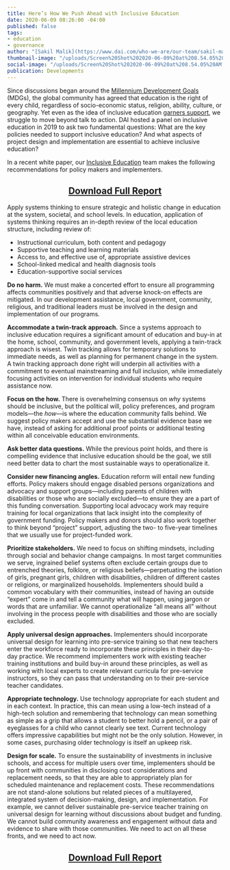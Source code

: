 ```yaml
---
title: Here’s How We Push Ahead with Inclusive Education
date: 2020-06-09 08:26:00 -04:00
published: false
tags:
- education
- governance
author: "[Sakil Malik](https://www.dai.com/who-we-are/our-team/sakil-malik) "
thumbnail-image: "/uploads/Screen%20Shot%202020-06-09%20at%208.54.05%20AM.png"
social-image: "/uploads/Screen%20Shot%202020-06-09%20at%208.54.05%20AM.png"
publication: Developments
---
```


Since discussions began around the [Millennium Development Goals](https://www.un.org/millenniumgoals/) (MDGs), the global community has agreed that education is the right of every child, regardless of socio-economic status, religion, ability, culture, or geography. Yet even as the idea of inclusive education [garners support](https://en.unesco.org/news/momentum-efforts-inclusion-education), we struggle to move beyond talk to action. DAI hosted a panel on inclusive education in 2019 to ask two fundamental questions: What are the key policies needed to support inclusive education? And what aspects of project design and implementation are essential to achieve inclusive education?

In a recent white paper, our [Inclusive Education](https://www.dai.com/our-work/solutions/education) team makes the following recommendations for policy makers and implementers.




 
<p>
<h2 style="text-align: center;"><a href="/uploads/WhitePaper_InclusiveEducation.pdf">Download Full Report</a></h2>
</p>

Apply systems thinking to ensure strategic and holistic change in education at the system, societal, and school levels. In education, application of systems thinking requires an in-depth review of the local education structure, including review of:

* Instructional curriculum, both content and pedagogy 
* Supportive teaching and learning materials 
* Access to, and effective use of, appropriate assistive devices 
* School-linked medical and health diagnosis tools
* Education-supportive social services

**Do no harm.** We must make a concerted effort to ensure all programming affects communities positively and that adverse knock-on effects are mitigated. In our development assistance, local government, community, religious, and traditional leaders must be involved in the design and implementation of our programs.

**Accommodate a twin-track approach.** Since a systems approach to inclusive education requires a significant amount of education and buy-in at the home, school, community, and government levels, applying a twin-track approach is wisest. Twin tracking allows for temporary solutions to immediate needs, as well as planning for permanent change in the system. A twin tracking approach done right will underpin all activities with a commitment to eventual mainstreaming and full inclusion, while immediately focusing activities on intervention for individual students who require assistance now. 

**Focus on the how.** There is overwhelming consensus on *why* systems should be inclusive, but the political will, policy preferences, and program models—the *how*—is where the education community falls behind. We suggest policy makers accept and use the substantial evidence base we have, instead of asking for additional proof points or additional testing within all conceivable education environments. 

**Ask better data questions.** While the previous point holds, and there is compelling evidence that inclusive education should be the goal, we still need better data to chart the most sustainable ways to operationalize it. 

**Consider new financing angles.** Education reform will entail new funding efforts. Policy makers should engage disabled persons organizations and advocacy and support groups—including parents of children with disabilities or those who are socially excluded—to ensure they are a part of this funding conversation. Supporting local advocacy work may require training for local organizations that lack insight into the complexity of government funding. Policy makers and donors should also work together to think beyond “project” support, adjusting the two- to five-year timelines that we usually use for project-funded work. 

**Prioritize stakeholders.** We need to focus on shifting mindsets, including through social and behavior change campaigns. In most target communities we serve, ingrained belief systems often exclude certain groups due to entrenched theories, folklore, or religious beliefs—perpetuating the isolation of girls, pregnant girls, children with disabilities, children of different castes or religions, or marginalized households. Implementers should build a common vocabulary with their communities, instead of having an outside “expert” come in and tell a community what will happen, using jargon or words that are unfamiliar. We cannot operationalize “all means all” without involving in the process people with disabilities and those who are socially excluded.

**Apply universal design approaches.** Implementers should incorporate universal design for learning into pre-service training so that new teachers enter the workforce ready to incorporate these principles in their day-to-day practice. We recommend implementers work with existing teacher training institutions and build buy-in around these principles, as well as working with local experts to create relevant curricula for pre-service instructors, so they can pass that understanding on to their pre-service teacher candidates. 

**Appropriate technology.** Use technology appropriate for each student and in each context. In practice, this can mean using a low-tech instead of a high-tech solution and remembering that technology can mean something as simple as a grip that allows a student to better hold a pencil, or a pair of eyeglasses for a child who cannot clearly see text. Current technology offers impressive capabilities but might not be the only solution. However, in some cases, purchasing older technology is itself an upkeep risk.  

**Design for scale.** To ensure the sustainability of investments in inclusive schools, and access for multiple users over time, implementers should be up front with communities in disclosing cost considerations and replacement needs, so that they are able to appropriately plan for scheduled maintenance and replacement costs.
These recommendations are not stand-alone solutions but related pieces of a multilayered, integrated system of decision-making, design, and implementation. For example, we cannot deliver sustainable pre-service teacher training on universal design for learning without discussions about budget and funding. We cannot build community awareness and engagement without data and evidence to share with those communities. We need to act on all these fronts, and we need to act now.  

<p>
<h2 style="text-align: center;"><a href="/uploads/WhitePaper_InclusiveEducation.pdf">Download Full Report</a></h2>
</p>